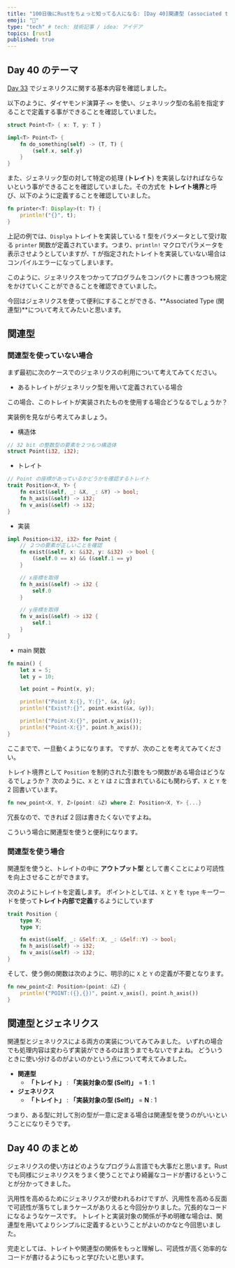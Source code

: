 ```yaml
---
title: "100日後にRustをちょっと知ってる人になる: [Day 40]関連型 (associated type)"
emoji: "🦀"
type: "tech" # tech: 技術記事 / idea: アイデア
topics: [rust]
published: true
---
```

## Day 40 のテーマ

[Day 33](https://zenn.dev/shinyay/articles/hello-rust-day033) でジェネリクスに関する基本内容を確認しました。

以下のように、ダイヤモンド演算子 `<>` を使い、ジェネリック型の名前を指定することで定義する事ができることを確認していました。

```rust
struct Point<T> { x: T, y: T }

impl<T> Point<T> {
    fn do_something(self) -> (T, T) {
        (self.x, self.y)
    }
}
```

また、ジェネリック型の対して特定の処理 (**トレイト**) を実装しなければならないという事ができることを確認していました。その方式を **トレイト境界**と呼び、以下のように定義することを確認していました。

```rust
fn printer<T: Display>(t: T) {
    println!("{}", t);
}
```

上記の例では、`Displya` トレイトを実装している `T` 型をパラメータとして受け取る `printer` 関数が定義されています。つまり、`println!` マクロでパラメータを表示させようとしていますが、`T` が指定されたトレイトを実装していない場合はコンパイルエラーになってしまいます。

このように、ジェネリクスをつかってプログラムをコンパクトに書きつつも規定をかけていくことができることを確認できていました。

今回はジェネリクスを使って便利にすることができる、**Associated Type (関連型)**について考えてみたいと思います。

## 関連型

### 関連型を使っていない場合

まず最初に次のケースでのジェネリクスの利用について考えてみてください。

- あるトレイトがジェネリック型を用いて定義されている場合

この場合、このトレイトが実装されたものを使用する場合どうなるでしょうか？

実装例を見ながら考えてみましょう。

- 構造体

```rust
// 32 bit の整数型の要素を２つもつ構造体
struct Point(i32, i32);
```

- トレイト

```rust
// Point の座標があっているかどうかを確認するトレイト
trait Position<X, Y> {
    fn exist(&self, _: &X, _: &Y) -> bool;
    fn h_axis(&self) -> i32;
    fn v_axis(&self) -> i32;
}
```

- 実装

```rust
impl Position<i32, i32> for Point {
    // ２つの要素が正しいことを確認
    fn exist(&self, x: &i32, y: &i32) -> bool {
        (&self.0 == x) && (&self.1 == y)
    }

    // x座標を取得
    fn h_axis(&self) -> i32 {
        self.0
    }

    // y座標を取得
    fn v_axis(&self) -> i32 {
        self.1
    }
}
```

- main 関数

```rust
fn main() {
    let x = 5;
    let y = 10;

    let point = Point(x, y);

    println!("Point X:{}, Y:{}", &x, &y);
    println!("Exist?:{}", point.exist(&x, &y));

    println!("Point-X:{}", point.v_axis());
    println!("Point-X:{}", point.h_axis());
}
```

ここまでで、一旦動くようになります。
ですが、次のことを考えてみてください。

トレイト境界として `Position` を制約された引数をもつ関数がある場合はどうなるでしょうか？
次のように、`X` と `Y` は `Z` に含まれているにも関わらず、`X` と `Y` を 2 回書いています。

```rust
fn new_point<X, Y, Z>(point: &Z) where Z: Position<X, Y> {...}
```

冗長なので、できれば 2 回は書きたくないですよね。

こういう場合に関連型を使うと便利になります。

### 関連型を使う場合

関連型を使うと、トレイトの中に **アウトプット型** として書くことにより可読性を向上させることができます。

次のようにトレイトを定義します。
ポイントとしては、`X` と `Y` を `type` キーワードを使って**トレイト内部で定義**するようにしています

```rust
trait Position {
    type X;
    type Y;

    fn exist(&self, _: &Self::X, _: &Self::Y) -> bool;
    fn h_axis(&self) -> i32;
    fn v_axis(&self) -> i32;
}
```

そして、使う側の関数は次のように、明示的に `X` と `Y` の定義が不要となります。

```rust
fn new_point<Z: Position>(point: &Z) {
    println!("POINT:({},{})", point.v_axis(), point.h_axis())
}
```

## 関連型とジェネリクス

関連型とジェネリクスによる両方の実装についてみてみました。
いずれの場合でも処理内容は変わらず実装ができるのは言うまでもないですよね。
どういうときに使い分けるのがよいのかという点について考えてみました。

- **関連型**
  - **「トレイト」** : **「実装対象の型 (Self)」** = **1** : 1
- **ジェネリクス**
  - **「トレイト」** : **「実装対象の型 (Self)」** = **N** : 1

つまり、ある型に対して別の型が一意に定まる場合は関連型を使うのがいいということになりそうです。

## Day 40 のまとめ

ジェネリクスの使い方はどのようなプログラム言語でも大事だと思います。Rust でも同様にジェネリクスをうまく使うことでより綺麗なコードが書けるということが分かってきました。

汎用性を高めるためにジェネリクスが使われるわけですが、汎用性を高める反面で可読性が落ちてしまうケースがありえると今回分かりました。冗長的なコードになるようなケースです。
トレイトと実装対象の関係が予め明確な場合は、関連型を用いてよりシンプルに定義するということがよいのかなと今回思いました。

完走としては、トレイトや関連型の関係をもっと理解し、可読性が高く効率的なコードが書けるようにもっと学びたいと思います。

